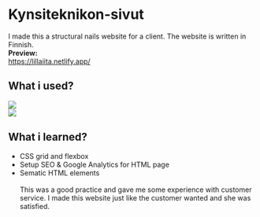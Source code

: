 # Kynsiteknikon-sivut
I made this a structural nails website for a client. The website is written in Finnish. <br>
<b>Preview:</b> <br>
https://lillaiita.netlify.app/
## What i used?
![](https://img.shields.io/badge/HTML5-E34F26?style=for-the-badge&logo=html5&logoColor=white) <br>
![](https://img.shields.io/badge/CSS3-1572B6?style=for-the-badge&logo=css3&logoColor=white)
## What i learned?
- CSS grid and flexbox
- Setup SEO & Google Analytics for HTML page
- Sematic HTML elements <br> <br>
This was a good practice and gave me some experience with customer service. I made this website just like the customer wanted and she was satisfied. 
